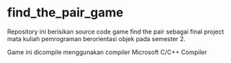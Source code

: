 # find_the_pair_game

Repository ini berisikan source code game find the pair sebagai final project mata kuliah pemrograman berorientasi objek pada semester 2.

Game ini dicompile menggunakan compiler Microsoft C/C++ Compiler
